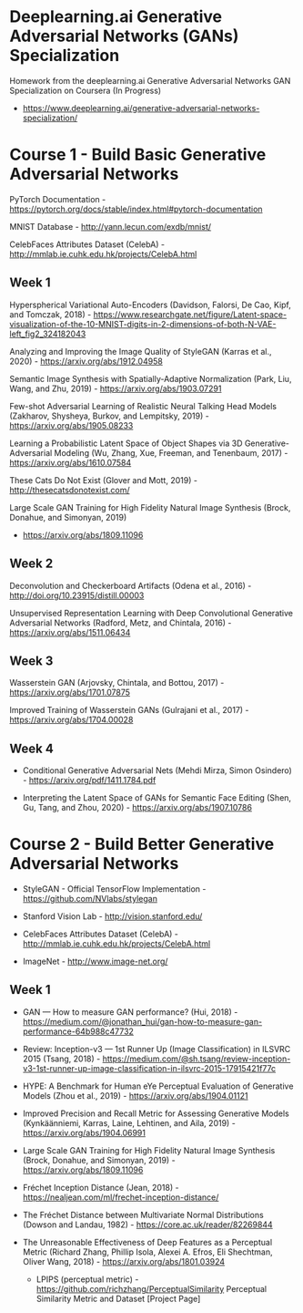 # Deeplearning.ai Generative Adversarial Networks (GANs) Specialization
Homework from the deeplearning.ai Generative Adversarial Networks GAN Specialization on Coursera (In Progress)
- https://www.deeplearning.ai/generative-adversarial-networks-specialization/


# Course 1 - Build Basic Generative Adversarial Networks

PyTorch Documentation - https://pytorch.org/docs/stable/index.html#pytorch-documentation

MNIST Database - http://yann.lecun.com/exdb/mnist/

CelebFaces Attributes Dataset (CelebA) - http://mmlab.ie.cuhk.edu.hk/projects/CelebA.html

## Week 1

Hyperspherical Variational Auto-Encoders (Davidson, Falorsi, De Cao, Kipf, and Tomczak, 2018) - https://www.researchgate.net/figure/Latent-space-visualization-of-the-10-MNIST-digits-in-2-dimensions-of-both-N-VAE-left_fig2_324182043

Analyzing and Improving the Image Quality of StyleGAN (Karras et al., 2020) - https://arxiv.org/abs/1912.04958

Semantic Image Synthesis with Spatially-Adaptive Normalization (Park, Liu, Wang, and Zhu, 2019) - https://arxiv.org/abs/1903.07291

Few-shot Adversarial Learning of Realistic Neural Talking Head Models (Zakharov, Shysheya, Burkov, and Lempitsky, 2019) - https://arxiv.org/abs/1905.08233

Learning a Probabilistic Latent Space of Object Shapes via 3D Generative-Adversarial Modeling (Wu, Zhang, Xue, Freeman, and Tenenbaum, 2017) - https://arxiv.org/abs/1610.07584

These Cats Do Not Exist (Glover and Mott, 2019) - http://thesecatsdonotexist.com/

Large Scale GAN Training for High Fidelity Natural Image Synthesis (Brock, Donahue, and Simonyan, 2019)
 - https://arxiv.org/abs/1809.11096
 
 
## Week 2

Deconvolution and Checkerboard Artifacts (Odena et al., 2016) - http://doi.org/10.23915/distill.00003

Unsupervised Representation Learning with Deep Convolutional Generative Adversarial Networks (Radford, Metz, and Chintala, 2016) - https://arxiv.org/abs/1511.06434


## Week 3

Wasserstein GAN (Arjovsky, Chintala, and Bottou, 2017) - https://arxiv.org/abs/1701.07875

Improved Training of Wasserstein GANs (Gulrajani et al., 2017) - https://arxiv.org/abs/1704.00028

## Week 4

- Conditional Generative Adversarial Nets (Mehdi Mirza, Simon Osindero) - https://arxiv.org/pdf/1411.1784.pdf

- Interpreting the Latent Space of GANs for Semantic Face Editing (Shen, Gu, Tang, and Zhou, 2020) - https://arxiv.org/abs/1907.10786


# Course 2 - Build Better Generative Adversarial Networks

- StyleGAN - Official TensorFlow Implementation - https://github.com/NVlabs/stylegan

- Stanford Vision Lab - http://vision.stanford.edu/

- CelebFaces Attributes Dataset (CelebA) - http://mmlab.ie.cuhk.edu.hk/projects/CelebA.html

- ImageNet - http://www.image-net.org/

## Week 1

- GAN — How to measure GAN performance? (Hui, 2018) - https://medium.com/@jonathan_hui/gan-how-to-measure-gan-performance-64b988c47732

- Review: Inception-v3 — 1st Runner Up (Image Classification) in ILSVRC 2015 (Tsang, 2018) - https://medium.com/@sh.tsang/review-inception-v3-1st-runner-up-image-classification-in-ilsvrc-2015-17915421f77c

- HYPE: A Benchmark for Human eYe Perceptual Evaluation of Generative Models (Zhou et al., 2019) - https://arxiv.org/abs/1904.01121

- Improved Precision and Recall Metric for Assessing Generative Models (Kynkäänniemi, Karras, Laine, Lehtinen, and Aila, 2019) - https://arxiv.org/abs/1904.06991

- Large Scale GAN Training for High Fidelity Natural Image Synthesis (Brock, Donahue, and Simonyan, 2019) - https://arxiv.org/abs/1809.11096

- Fréchet Inception Distance (Jean, 2018) - https://nealjean.com/ml/frechet-inception-distance/

- The Fréchet Distance between Multivariate Normal Distributions (Dowson and Landau, 1982) - https://core.ac.uk/reader/82269844

- The Unreasonable Effectiveness of Deep Features as a Perceptual Metric (Richard Zhang, Phillip Isola, Alexei A. Efros, Eli Shechtman, Oliver Wang, 2018) - https://arxiv.org/abs/1801.03924
  - LPIPS (perceptual metric) - https://github.com/richzhang/PerceptualSimilarity Perceptual Similarity Metric and Dataset [Project Page]
